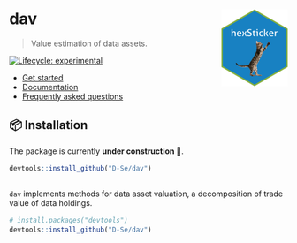 
<!-- README.md is generated from README.Rmd. Please edit that file -->

# dav <img src="man/figures/logo.png" align="right" alt="" width="120"/>

> Value estimation of data assets.

<!-- badges: start -->

[![Lifecycle:
experimental](https://img.shields.io/badge/lifecycle-experimental-orange.svg)](https://lifecycle.r-lib.org/articles/stages.html#experimental)
<!-- badges: end -->

<div id="tldr">

-   [Get started](https://google.com)
-   [Documentation](https://google.com)
-   [Frequently asked questions](https://google.com)

</div>

## 📦 Installation

The package is currently **under construction 🚧**.

``` r
devtools::install_github("D-Se/dav")
```

## 

`dav` implements methods for data asset valuation, a decomposition of
trade value of data holdings.

``` r
# install.packages("devtools")
devtools::install_github("D-Se/dav")
```

